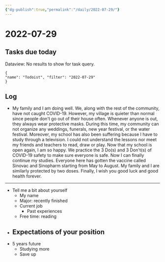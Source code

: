 ```yaml
---
{"dg-publish":true,"permalink":"/daily/2022-07-29/"}
---
```


# 2022-07-29

## Tasks due today

<div><div class="dataview dataview-error-box"><p class="dataview dataview-error-message">Dataview: No results to show for task query.</p></div></div>



```todoist 
{ 
"name": "Todoist", "filter": "2022-07-29" 
} 
```

## Log
- My family and I am doing well. We, along with the rest of the community, have not caught COVID-19. However, my village is quieter than normal since people don't go out of their house often. Whenever anyone is out, they always wear protective masks. During this time, my community can not organize any weddings, funerals, new year festival, or the water festival. Moreover, my school has also been suffering because I have to study through a television. I could not understand the lessons nor meet my friends and teachers to read, draw or play. Now that my school is open again, I am so happy. We practice the 3 Do(s) and 3 Don't(s) of COVID-19 safety to make sure everyone is safe. Now I can finally continue my studies. Everyone here has gotten the vaccine called Sinovac and Sinopharm starting from May to August. My family and I are similarly protected by two doses. Finally, I wish you good luck and good health forever.
---




- Tell me a bit about yourself
	- My name
	- Major: recently finished
	- Current job
		- Past experiences
	- Free time: reading
- Expectations of your position
	- 
- 5 years future
	- Studying more
	- Save up